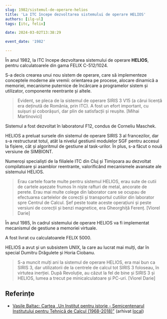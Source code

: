 ```yaml
---
slug: 1982/sistemul-de-operare-helios
title: 'La ITC începe dezvoltarea sistemului de operare HELIOS'
authors: [ilg-ul]
tags: [itc, felix]

date: 2024-03-02T13:38:29

event_date: '1982'

---
```


În anul 1982, la ITC începe dezvoltarea sistemului de operare **HELIOS**,
pentru calculatoarele din gama FELIX C-512/1024.

<!-- truncate -->

S-a decis crearea unui nou sistem de operare, care să implementeze
conceptele moderne ale vremii: orientarea pe procese, alocare dinamică a
memoriei, mecanisme puternice de încărcare a programelor sistem și
utilizator, componente reentrante și altele.

> Evident, se pleca de la sistemul de operare SIRIS 3 V15 (a cărui licență era
deținută de România, prin ITC). A fost un efort important, cu suișuri și
coborâșuri, dar plin de satisfacții și reușite. [Mihai Martinovici]

Sistemul a fost dezvoltat în laboratorul F12, condus de Corneliu Maschek.

HELIOS a preluat sursele din
sistemul de operare SIRIS 3 al francezilor, dar s-a restructurat totul, atât la
nivelul gestiunii modulelor SGF pentru accesul la fișiere, cât și algoritmul de
gestiune al task-urilor. În plus, s-a făcut o nouă versiune de SIMBIONT.

Numeroși specialiști de la filialele ITC din Cluj și Timișoara au dezvoltat
compilatoare și asamblor reentrante, valorificând mecanismele avansate ale
sistemului HELIOS.

> Erau cartele foarte multe pentru sistemul HELIOS, erau sute de cutii de
cartele așezate frumos în niște rafturi de metal, ancorate de perete. Erau mai
multe colege din laborator care se ocupau de efectuarea cartelelor de corecții
și transportul cutiilor din laborator spre Centrul de Calcul. Șef peste toate
aceste operațiuni și peste versiuni de corecții și benzi magnetice, era
Gheorghiță Ferenț. [Viorel Darie]

În anul 1985, în cadrul sistemului de operare HELIOS va fi
implementat mecanismul de gestiune a memoriei virtuale.

A fost livrat cu calculatoarele FELIX 5000.

HELIOS a avut și un subsistem UNIX, la care au lucrat mai
mulți, dar în special Dumitru Drăgulete și Horia Ciobanu.

> S-a
muncit mulți ani la sistemul de operare HELIOS, era mai bun ca SIRIS 3, dar
utilizatorii de la centrele de calcul tot SIRIS 3 foloseau, în virtutea inerției.
După Revoluție, au căzut la fel de bine și SIRIS 3 și HELIOS, lumea a trecut
pe minicalculatoare și PC-uri. [Viorel Darie]


## Referințe

- [Vasile Baltac: Cartea „Un Institut pentru istorie - Semicentenarul Institutului pentru Tehnică de Calcul (1968-2018)”](/amintiri/2018/vbaltac-itc50ani/) (arhivat [local](https://cronica-it.github.io/arhiva/#2018))
